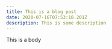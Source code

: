 ```yaml
---
title: This is a blog post
date: 2020-07-16T07:53:18.201Z
description: This is some description
---
```

This is a body